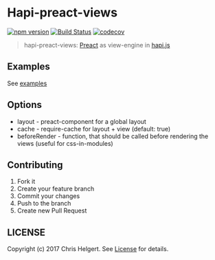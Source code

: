 # Hapi-preact-views

[![npm version](https://badge.fury.io/js/hapi-preact-views.svg)](https://badge.fury.io/js/hapi-preact-views)
[![Build Status](https://travis-ci.org/chrishelgert/hapi-preact-views.svg?branch=master)](https://travis-ci.org/chrishelgert/hapi-preact-views)
[![codecov](https://codecov.io/gh/chrishelgert/hapi-preact-views/branch/master/graph/badge.svg)](https://codecov.io/gh/chrishelgert/hapi-preact-views)

> hapi-preact-views: [Preact](https://github.com/developit/preact/) as view-engine in [hapi.js](https://github.com/hapijs/hapi)

## Examples

See [examples](./example)

## Options

* layout - preact-component for a global layout
* cache - require-cache for layout + view (default: true)
* beforeRender - function, that should be called before rendering the views (useful for css-in-modules)

## Contributing

1. Fork it
2. Create your feature branch
3. Commit your changes
4. Push to the branch
5. Create new Pull Request

## LICENSE

Copyright (c) 2017 Chris Helgert. See [License](./LICENSE) for details.
